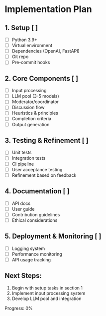 # Implementation Plan

## 1. Setup [  ]
- [ ] Python 3.9+
- [ ] Virtual environment
- [ ] Dependencies (OpenAI, FastAPI)
- [ ] Git repo
- [ ] Pre-commit hooks

## 2. Core Components [  ]
- [ ] Input processing
- [ ] LLM pool (3-5 models)
- [ ] Moderator/coordinator
- [ ] Discussion flow
- [ ] Heuristics & principles
- [ ] Completion criteria
- [ ] Output generation

## 3. Testing & Refinement [  ]
- [ ] Unit tests
- [ ] Integration tests
- [ ] CI pipeline
- [ ] User acceptance testing
- [ ] Refinement based on feedback

## 4. Documentation [  ]
- [ ] API docs
- [ ] User guide
- [ ] Contribution guidelines
- [ ] Ethical considerations

## 5. Deployment & Monitoring [  ]
- [ ] Logging system
- [ ] Performance monitoring
- [ ] API usage tracking

## Next Steps:
1. Begin with setup tasks in section 1
2. Implement input processing system
3. Develop LLM pool and integration

Progress: 0%
